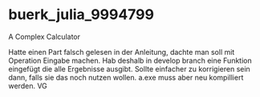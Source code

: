 # buerk_julia_9994799
A Complex Calculator

Hatte einen Part falsch gelesen in der Anleitung, dachte man soll mit Operation Eingabe machen. 
Hab deshalb in develop branch eine Funktion eingefügt die alle Ergebnisse ausgibt. 
Sollte einfacher zu korrigieren sein dann, falls sie das noch nutzen wollen. a.exe muss aber neu kompilliert werden. VG
